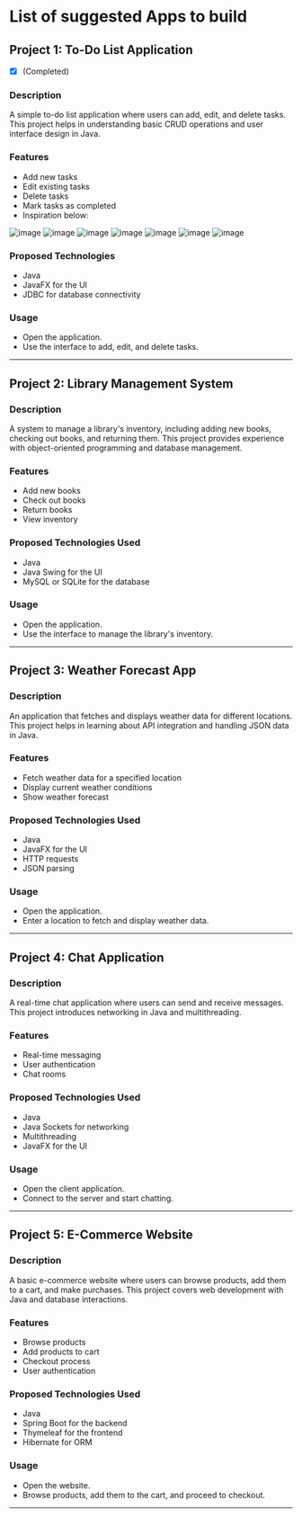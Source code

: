 # List of suggested Apps to build


## Project 1: To-Do List Application
- [x] (Completed)

### Description
A simple to-do list application where users can add, edit, and delete tasks. This project helps in understanding basic CRUD operations and user interface design in Java.

### Features
- Add new tasks
- Edit existing tasks
- Delete tasks
- Mark tasks as completed
- Inspiration below:
  
![image](https://github.com/user-attachments/assets/01498d07-370c-498c-9591-d600b063072d)
![image](https://github.com/user-attachments/assets/d1ef38b1-b538-4148-a1d5-14610208b93c)
![image](https://github.com/user-attachments/assets/2cc5f65a-c478-49af-8abb-ba243d0c77d1)
![image](https://github.com/user-attachments/assets/03e71f28-572c-4dce-a933-af5525105a13)
![image](https://github.com/user-attachments/assets/c070ebae-294a-4980-8820-3cd0cc091f46)
![image](https://github.com/user-attachments/assets/41b4eb3b-7e7c-4ba5-bbb1-655ede049982)
![image](https://github.com/user-attachments/assets/d3eddd97-e6a2-469f-81d5-3ea78956dff2)



### Proposed Technologies
- Java
- JavaFX for the UI
- JDBC for database connectivity

### Usage
- Open the application.
- Use the interface to add, edit, and delete tasks.

---

## Project 2: Library Management System

### Description
A system to manage a library's inventory, including adding new books, checking out books, and returning them. This project provides experience with object-oriented programming and database management.

### Features
- Add new books
- Check out books
- Return books
- View inventory

### Proposed Technologies Used
- Java
- Java Swing for the UI
- MySQL or SQLite for the database

### Usage
- Open the application.
- Use the interface to manage the library's inventory.

---

## Project 3: Weather Forecast App

### Description
An application that fetches and displays weather data for different locations. This project helps in learning about API integration and handling JSON data in Java.

### Features
- Fetch weather data for a specified location
- Display current weather conditions
- Show weather forecast

### Proposed Technologies Used
- Java
- JavaFX for the UI
- HTTP requests
- JSON parsing

### Usage
- Open the application.
- Enter a location to fetch and display weather data.

---

## Project 4: Chat Application

### Description
A real-time chat application where users can send and receive messages. This project introduces networking in Java and multithreading.

### Features
- Real-time messaging
- User authentication
- Chat rooms

### Proposed Technologies Used
- Java
- Java Sockets for networking
- Multithreading
- JavaFX for the UI

### Usage
- Open the client application.
- Connect to the server and start chatting.

---

## Project 5: E-Commerce Website

### Description
A basic e-commerce website where users can browse products, add them to a cart, and make purchases. This project covers web development with Java and database interactions.

### Features
- Browse products
- Add products to cart
- Checkout process
- User authentication

### Proposed Technologies Used
- Java
- Spring Boot for the backend
- Thymeleaf for the frontend
- Hibernate for ORM

### Usage
- Open the website.
- Browse products, add them to the cart, and proceed to checkout.

---

